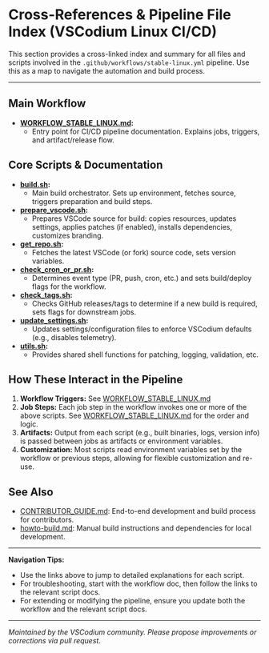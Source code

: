 # Cross-References & Pipeline File Index (VSCodium Linux CI/CD)

This section provides a cross-linked index and summary for all files and scripts involved in the `.github/workflows/stable-linux.yml` pipeline. Use this as a map to navigate the automation and build process.

---

## Main Workflow
- **[WORKFLOW_STABLE_LINUX.md](./WORKFLOW_STABLE_LINUX.md):**
  - Entry point for CI/CD pipeline documentation. Explains jobs, triggers, and artifact/release flow.

## Core Scripts & Documentation
- **[build.sh](./build.sh.md):**
  - Main build orchestrator. Sets up environment, fetches source, triggers preparation and build steps.
- **[prepare_vscode.sh](./prepare_vscode.sh.md):**
  - Prepares VSCode source for build: copies resources, updates settings, applies patches (if enabled), installs dependencies, customizes branding.
- **[get_repo.sh](./get_repo.sh.md):**
  - Fetches the latest VSCode (or fork) source code, sets version variables.
- **[check_cron_or_pr.sh](./check_cron_or_pr.sh.md):**
  - Determines event type (PR, push, cron, etc.) and sets build/deploy flags for the workflow.
- **[check_tags.sh](./check_tags.sh.md):**
  - Checks GitHub releases/tags to determine if a new build is required, sets flags for downstream jobs.
- **[update_settings.sh](./update_settings.sh.md):**
  - Updates settings/configuration files to enforce VSCodium defaults (e.g., disables telemetry).
- **[utils.sh](./utils.sh.md):**
  - Provides shared shell functions for patching, logging, validation, etc.

## How These Interact in the Pipeline
1. **Workflow Triggers:** See [WORKFLOW_STABLE_LINUX.md](./WORKFLOW_STABLE_LINUX.md#workflow-triggers)
2. **Job Steps:** Each job step in the workflow invokes one or more of the above scripts. See [WORKFLOW_STABLE_LINUX.md](./WORKFLOW_STABLE_LINUX.md#job-breakdown) for the order and logic.
3. **Artifacts:** Output from each script (e.g., built binaries, logs, version info) is passed between jobs as artifacts or environment variables.
4. **Customization:** Most scripts read environment variables set by the workflow or previous steps, allowing for flexible customization and re-use.

## See Also
- [CONTRIBUTOR_GUIDE.md](./CONTRIBUTOR_GUIDE.md): End-to-end development and build process for contributors.
- [howto-build.md](./howto-build.md): Manual build instructions and dependencies for local development.

---

**Navigation Tips:**
- Use the links above to jump to detailed explanations for each script.
- For troubleshooting, start with the workflow doc, then follow the links to the relevant script docs.
- For extending or modifying the pipeline, ensure you update both the workflow and the relevant script docs.

---

*Maintained by the VSCodium community. Please propose improvements or corrections via pull request.*
